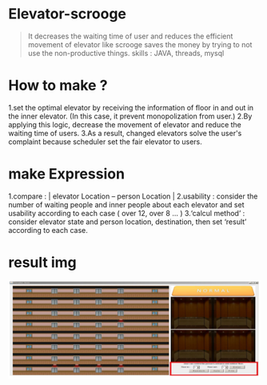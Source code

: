 # Elevator-scrooge
>It decreases the waiting time of user and reduces the efficient movement of elevator 
like scrooge saves the money by trying to not use the non-productive things.
> skills : JAVA, threads, mysql

# How to make ?
1.set the optimal elevator by receiving the information of floor in and out in the inner elevator. (In this case, it prevent monopolization from user.)
2.By applying this logic, decrease the movement of elevator and reduce the waiting time of users.
3.As a result, changed elevators solve the user's complaint because scheduler set the fair elevator to users.

# make Expression
1.compare : | elevator Location – person Location |
2.usability : consider the number of waiting people and inner people about each elevator and set usability according to each case
( over 12, over 8 ... )
3.‘calcul method’ : consider elevator state and person location, destination, then set ‘result’ according to each case.

# result img

![alt text](https://github.com/SongChiyoon/Elevator-scrooge/blob/master/elevator.jpeg)

